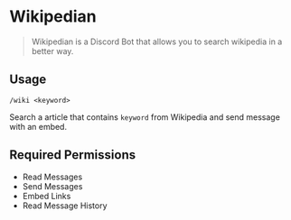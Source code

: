 # Wikipedian

> Wikipedian is a Discord Bot that allows you to search wikipedia in a better way.

## Usage

`/wiki <keyword>`

Search a article that contains ` keyword ` from Wikipedia and send message with an embed.

## Required Permissions

- Read Messages
- Send Messages
- Embed Links
- Read Message History
